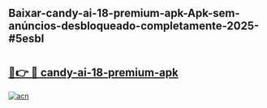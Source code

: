 ## Baixar-candy-ai-18-premium-apk-Apk-sem-anúncios-desbloqueado-completamente-2025-#5esbl

# <h2><a href="https://ainizakaria.my?title=candy-ai-18-premium-apk&ref=22M">🔗👉 🔴 candy-ai-18-premium-apk</a></h2>

[![acn](https://github.com/user-attachments/assets/0f9c940e-d8b0-45ae-aac7-cd30a18b3e1c)](https://ainizakaria.my?title=candy-ai-18-premium-apk&ref=22M)

